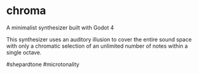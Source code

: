 # chroma
A minimalist synthesizer built with Godot 4

This synthesizer uses an auditory illusion to cover the entire sound space with only a chromatic selection of an unlimited number of notes within a single octave.

#shepardtone #microtonality
